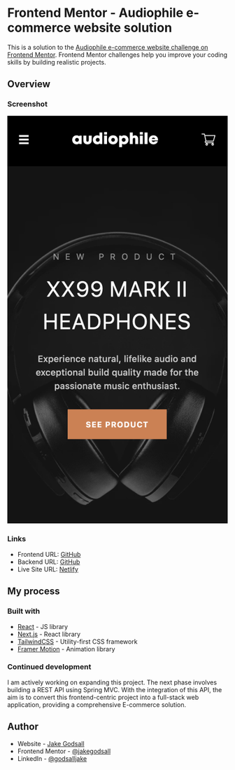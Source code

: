 # Frontend Mentor - Audiophile e-commerce website solution

This is a solution to the [Audiophile e-commerce website challenge on Frontend Mentor](https://www.frontendmentor.io/challenges/audiophile-ecommerce-website-C8cuSd_wx). Frontend Mentor challenges help you improve your coding skills by building realistic projects.

## Overview

### Screenshot

<img src="./final-screenshot.png" />

### Links

-   Frontend URL: [GitHub](https://github.com/jakegodsall/fm-audiophile-ecommerce-frontend)
-   Backend URL: [GitHub](https://github.com/jakegodsall/fm-audiophile-ecommerce-backend)
-   Live Site URL: [Netlify](https://jakegodsall-audiophile-ecommerce.netlify.app/)

## My process

### Built with

-   [React](https://reactjs.org/) - JS library
-   [Next.js](https://nextjs.org/) - React library
-   [TailwindCSS](https://tailwindcss.com/) - Utility-first CSS framework
-   [Framer Motion](https://www.framer.com/motion/) - Animation library

### Continued development

I am actively working on expanding this project. The next phase involves building a REST API using Spring MVC. With the integration of this API, the aim is to convert this frontend-centric project into a full-stack web application, providing a comprehensive E-commerce solution.

## Author

-   Website - [Jake Godsall](https://jakegodsall.com)
-   Frontend Mentor - [@jakegodsall](https://www.frontendmentor.io/profile/jakegodsall)
-   LinkedIn - [@godsalljake](https://www.linkedin.com/in/godsalljake/)
